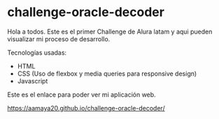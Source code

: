 # challenge-oracle-decoder

Hola a todos.
Este es el primer Challenge de Alura latam y aqui pueden visualizar mi proceso de desarrollo.

Tecnologías usadas:
* HTML
* CSS (Uso de flexbox y media queries para responsive design)
* Javascript

Este es el enlace para poder ver mi aplicación web.

https://aamaya20.github.io/challenge-oracle-decoder/
